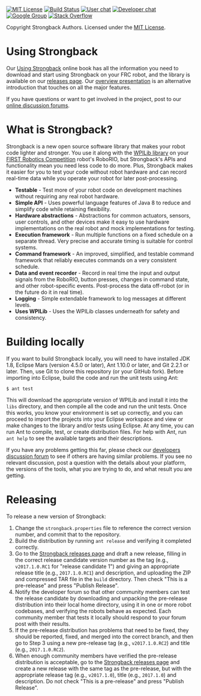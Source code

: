 [![MIT License](https://img.shields.io/badge/License-MIT-green.svg)](https://github.com/brendan/strongback-cli/blob/master/LICENSE.txt)
[![Build Status](https://travis-ci.org/brendanobra/strongback-java.svg?branch=develop)](https://travis-ci.org/strongback/strongback-java)
[![User chat](https://img.shields.io/badge/chat-users-brightgreen.svg)](https://gitter.im/strongback/users)
[![Developer chat](https://img.shields.io/badge/chat-devs-brightgreen.svg)](https://gitter.im/strongback/dev)
[![Google Group](https://img.shields.io/:mailing%20list-strongback-brightgreen.svg)](https://groups.google.com/forum/#!forum/strongback)
[![Stack Overflow](http://img.shields.io/:stack%20overflow-strongback-brightgreen.svg)](http://stackoverflow.com/questions/tagged/strongback)

Copyright Strongback Authors. Licensed under the [MIT License](https://github.com/strongback/strongback-java/blob/master/LICENSE.txt).

# Using Strongback

Our [Using Strongback](https://www.gitbook.com/book/strongback/using-strongback/) online book has all the information you need to download and start using Strongback on your FRC robot, and the library is available on our [releases page](https://github.com/strongback/strongback-java/releases). Our [overview presentation](http://slides.com/strongback/using-strongback/#/) is an alternative introduction that touches on all the major features.

If you have questions or want to get involved in the project, post to our [online discussion forums](https://github.com/strongback/strongback-java/wiki/Community).

# What is Strongback?

Strongback is a new open source software library that makes your robot code lighter and stronger. You use it along with the [WPILib library](https://wpilib.screenstepslive.com/s/4485/m/13809) on your [FIRST Robotics Competition](http://www.usfirst.org/roboticsprograms/frc) robot's RoboRIO, but Strongback's APIs and functionality mean you need less code to do more. Plus, Strongback makes it easier for you to test your code without robot hardware and can record real-time data while you operate your robot for later post-processing.

* **Testable** - Test more of your robot code on development machines without requiring any real robot hardware.
* **Simple API** - Uses powerful language features of Java 8 to reduce and simplify code while retaining flexibility.
* **Hardware abstractions** - Abstractions for common actuators, sensors, user controls, and other devices make it easy to use hardware implementations on the real robot and mock implementations for testing.
* **Execution framework** - Run multiple functions on a fixed schedule on a separate thread. Very precise and accurate timing is suitable for control systems.
* **Command framework** - An improved, simplified, and testable command framework that reliably executes commands on a very consistent schedule.
* **Data and event recorder** - Record in real time the input and output signals from the RoboRIO, button presses, changes in command state, and other robot-specific events. Post-process the data off-robot (or in the future do it in real time).
* **Logging** - Simple extendable framework to log messages at different levels.
* **Uses WPILib** - Uses the WPILib classes underneath for safety and consistency.

# Building locally

If you want to build Strongback locally, you will need to have installed JDK 1.8, Eclipse Mars (version 4.5.0 or later), Ant 1.10.0 or later, and Git 2.2.1 or later. Then, use Git to clone this repository (or your GitHub fork). Before importing into Eclipse, build the code and run the unit tests using Ant:

    $ ant test

This will download the appropriate version of WPILib and install it into the `libs` directory, and then compile all the code and run the unit tests. Once this works, you know your environment is set up correctly, and you can proceed to import the projects into your Eclipse workspace and view or make changes to the library and/or tests using Eclipse. At any time, you can run Ant to compile, test, or create distribution files. For help with Ant, run `ant help` to see the available targets and their descriptions.

If you have any problems getting this far, please check our [developers discussion forum](https://groups.google.com/forum/#!forum/strongback-dev) to see if others are having similar problems. If you see no relevant discussion, post a question with the details about your platform, the versions of the tools, what you are trying to do, and what result you are getting. 

# Releasing

To release a new version of Strongback:

1. Change the `strongback.properties` file to reference the correct version number, and commit that to the repository. 
1. Build the distribution by running `ant release` and verifying it completed correctly.
1. Go to the [Strongback releases page](https://github.com/strongback/strongback-java/releases) and draft a new release, filling in the correct release candidate version number as the tag (e.g., `v2017.1.0.RC1` for "release candidate 1") and giving an appropriate release title (e.g., `2017.1.0.RC1`) and description, and uploading the ZIP and compressed TAR file in the `build` directory. Then check "This is a pre-release" and press "Publish Release".
1. Notify the developer forum so that other community members can test the release candidate by downloading and unpacking the pre-release distribution into their local home directory, using it in one or more robot codebases, and verifying the robots behave as expected. Each community member that tests it locally should respond to your forum post with their results.
1. If the pre-release distribution has problems that need to be fixed, they should be reported, fixed, and merged into the correct branch, and then go to Step 3 using a new pre-release tag (e.g., `v2017.1.0.RC2`) and title (e.g., `2017.1.0.RC2`).
1. When enough community members have verified the pre-release distribution is acceptable, go to the [Strongback releases page](https://github.com/strongback/strongback-java/releases) and create a new release with the same tag as the pre-release, but with the appropriate release tag (e.g., `v2017.1.0`), title (e.g., `2017.1.0`) and description. Do not check "This is a pre-release" and press "Publish Release".
